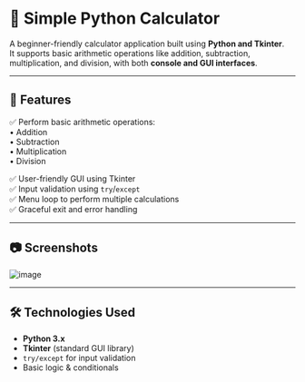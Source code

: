 # 🧮 Simple Python Calculator

A beginner-friendly calculator application built using **Python and Tkinter**.  
It supports basic arithmetic operations like addition, subtraction, multiplication, and division, with both **console and GUI interfaces**.

---

## 🚀 Features

✅ Perform basic arithmetic operations:  
• Addition  
• Subtraction  
• Multiplication  
• Division  

✅ User-friendly GUI using Tkinter  
✅ Input validation using `try`/`except`  
✅ Menu loop to perform multiple calculations  
✅ Graceful exit and error handling

---

## 📷 Screenshots

![image](https://github.com/user-attachments/assets/3e34a2c6-3ec3-4f37-b6d6-e97da8b325ac)


---

## 🛠️ Technologies Used

- **Python 3.x**
- **Tkinter** (standard GUI library)
- `try/except` for input validation
- Basic logic & conditionals
